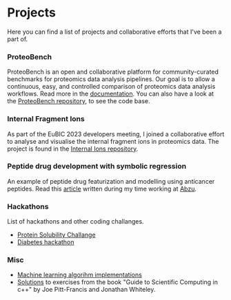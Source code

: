 # Projects

Here you can find a list of projects and collaborative efforts that I've been a part of. 

### ProteoBench

ProteoBench is an open and collaborative platform for community-curated benchmarks for proteomics data analysis pipelines. Our goal is to allow a continuous, easy, and controlled comparison of proteomics data analysis workflows. Read more in the [documentation](https://proteobench.readthedocs.io/en/latest/). You can also have a look at the [ProteoBench repository](https://github.com/Proteobench/ProteoBench), to see the code base. 

### Internal Fragment Ions 

As part of the EuBIC 2023 developers meeting, I joined a collaborative effort to analyse and visualise the internal fragment ions in proteomics data. The project is found in the [Internal Ions repository](https://github.com/veitveit/eubic23_internal_ions). 

### Peptide drug development with symbolic regression
An example of peptide drug featurization and modelling using anticancer peptides. Read this [article](https://www.abzu.ai/research/peptide-drug-development-with-symbolic-regression/) written during my time working at [Abzu](https://www.abzu.ai/). 

### Hackathons 
List of hackathons and other coding challanges. 
* [Protein Solubility Challange](https://github.com/roosavarjus/cbh21-protein-solubility-challenge)
* [Diabetes hackathon](https://github.com/roosavarjus/Diabetes-hackathon)

### Misc 
* [Machine learning algorihm implementations](https://github.com/carolinelennartsson/ML-implementation)
* [Solutions](https://github.com/carolinelennartsson/Answers_Computing_in_cpp) to exercises from the book "Guide to Scientific Computing in c++" by Joe Pitt-Francis and Jonathan Whiteley.
